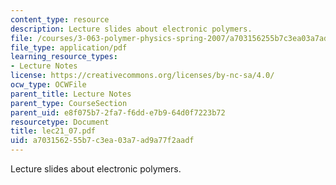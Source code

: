 ```yaml
---
content_type: resource
description: Lecture slides about electronic polymers.
file: /courses/3-063-polymer-physics-spring-2007/a703156255b7c3ea03a7ad9a77f2aadf_lec21_07.pdf
file_type: application/pdf
learning_resource_types:
- Lecture Notes
license: https://creativecommons.org/licenses/by-nc-sa/4.0/
ocw_type: OCWFile
parent_title: Lecture Notes
parent_type: CourseSection
parent_uid: e8f075b7-2fa7-f6dd-e7b9-64d0f7223b72
resourcetype: Document
title: lec21_07.pdf
uid: a7031562-55b7-c3ea-03a7-ad9a77f2aadf
---
```

Lecture slides about electronic polymers.